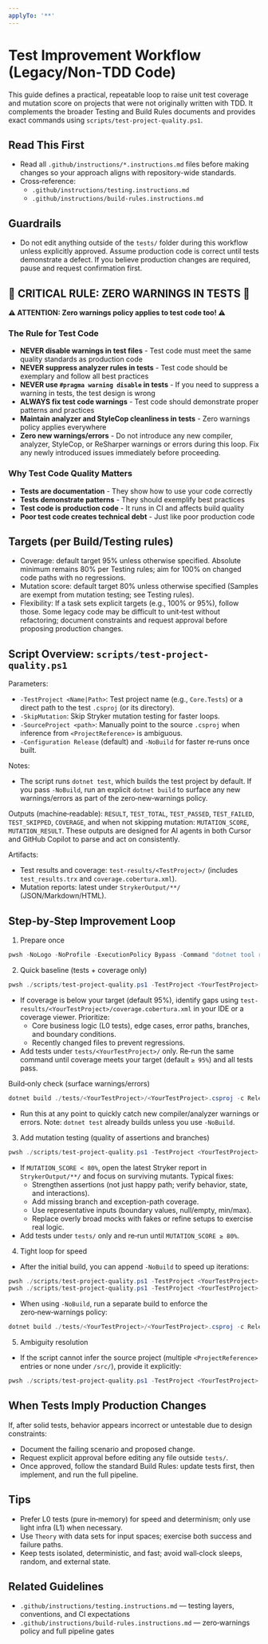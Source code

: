 ```yaml
---
applyTo: '**'
---
```


# Test Improvement Workflow (Legacy/Non‑TDD Code)

This guide defines a practical, repeatable loop to raise unit test coverage and mutation score on projects that were not originally written with TDD. It complements the broader Testing and Build Rules documents and provides exact commands using `scripts/test-project-quality.ps1`.

## Read This First

- Read all `.github/instructions/*.instructions.md` files before making changes so your approach aligns with repository-wide standards.
- Cross‑reference:
  - `.github/instructions/testing.instructions.md`
  - `.github/instructions/build-rules.instructions.md`

## Guardrails

- Do not edit anything outside of the `tests/` folder during this workflow unless explicitly approved. Assume production code is correct until tests demonstrate a defect. If you believe production changes are required, pause and request confirmation first.

## 🚨 CRITICAL RULE: ZERO WARNINGS IN TESTS 🚨

**⚠️ ATTENTION: Zero warnings policy applies to test code too! ⚠️**

### The Rule for Test Code
- **NEVER disable warnings in test files** - Test code must meet the same quality standards as production code
- **NEVER suppress analyzer rules in tests** - Test code should be exemplary and follow all best practices
- **NEVER use `#pragma warning disable` in tests** - If you need to suppress a warning in tests, the test design is wrong
- **ALWAYS fix test code warnings** - Test code should demonstrate proper patterns and practices
- **Maintain analyzer and StyleCop cleanliness in tests** - Zero warnings policy applies everywhere
- **Zero new warnings/errors** - Do not introduce any new compiler, analyzer, StyleCop, or ReSharper warnings or errors during this loop. Fix any newly introduced issues immediately before proceeding.

### Why Test Code Quality Matters
- **Tests are documentation** - They show how to use your code correctly
- **Tests demonstrate patterns** - They should exemplify best practices
- **Test code is production code** - It runs in CI and affects build quality
- **Poor test code creates technical debt** - Just like poor production code

## Targets (per Build/Testing rules)

- Coverage: default target 95% unless otherwise specified. Absolute minimum remains 80% per Testing rules; aim for 100% on changed code paths with no regressions.
- Mutation score: default target 80% unless otherwise specified (Samples are exempt from mutation testing; see Testing rules).
- Flexibility: If a task sets explicit targets (e.g., 100% or 95%), follow those. Some legacy code may be difficult to unit‑test without refactoring; document constraints and request approval before proposing production changes.

## Script Overview: `scripts/test-project-quality.ps1`

Parameters:
- `-TestProject <Name|Path>`: Test project name (e.g., `Core.Tests`) or a direct path to the test `.csproj` (or its directory).
- `-SkipMutation`: Skip Stryker mutation testing for faster loops.
- `-SourceProject <path>`: Manually point to the source `.csproj` when inference from `<ProjectReference>` is ambiguous.
- `-Configuration Release` (default) and `-NoBuild` for faster re‑runs once built.

Notes:
- The script runs `dotnet test`, which builds the test project by default. If you pass `-NoBuild`, run an explicit `dotnet build` to surface any new warnings/errors as part of the zero‑new‑warnings policy.

Outputs (machine‑readable): `RESULT`, `TEST_TOTAL`, `TEST_PASSED`, `TEST_FAILED`, `TEST_SKIPPED`, `COVERAGE`, and when not skipping mutation: `MUTATION_SCORE`, `MUTATION_RESULT`. These outputs are designed for AI agents in both Cursor and GitHub Copilot to parse and act on consistently.

Artifacts:
- Test results and coverage: `test-results/<TestProject>/` (includes `test_results.trx` and `coverage.cobertura.xml`).
- Mutation reports: latest under `StrykerOutput/**/` (JSON/Markdown/HTML).

## Step‑by‑Step Improvement Loop

1) Prepare once
```powershell
pwsh -NoLogo -NoProfile -ExecutionPolicy Bypass -Command "dotnet tool restore"
```

2) Quick baseline (tests + coverage only)
```powershell
pwsh ./scripts/test-project-quality.ps1 -TestProject <YourTestProject> -SkipMutation
```
- If coverage is below your target (default 95%), identify gaps using `test-results/<YourTestProject>/coverage.cobertura.xml` in your IDE or a coverage viewer. Prioritize:
  - Core business logic (L0 tests), edge cases, error paths, branches, and boundary conditions.
  - Recently changed files to prevent regressions.
- Add tests under `tests/<YourTestProject>/` only. Re‑run the same command until coverage meets your target (default `≥ 95%`) and all tests pass.

Build‑only check (surface warnings/errors)
```powershell
dotnet build ./tests/<YourTestProject>/<YourTestProject>.csproj -c Release -warnaserror
```
- Run this at any point to quickly catch new compiler/analyzer warnings or errors. Note: `dotnet test` already builds unless you use `-NoBuild`.

3) Add mutation testing (quality of assertions and branches)
```powershell
pwsh ./scripts/test-project-quality.ps1 -TestProject <YourTestProject>
```
- If `MUTATION_SCORE < 80%`, open the latest Stryker report in `StrykerOutput/**/` and focus on surviving mutants. Typical fixes:
  - Strengthen assertions (not just happy path; verify behavior, state, and interactions).
  - Add missing branch and exception-path coverage.
  - Use representative inputs (boundary values, null/empty, min/max).
  - Replace overly broad mocks with fakes or refine setups to exercise real logic.
- Add tests under `tests/` only and re‑run until `MUTATION_SCORE ≥ 80%`.

4) Tight loop for speed
- After the initial build, you can append `-NoBuild` to speed up iterations:
```powershell
pwsh ./scripts/test-project-quality.ps1 -TestProject <YourTestProject> -SkipMutation -NoBuild
pwsh ./scripts/test-project-quality.ps1 -TestProject <YourTestProject> -NoBuild
```
- When using `-NoBuild`, run a separate build to enforce the zero‑new‑warnings policy:
```powershell
dotnet build ./tests/<YourTestProject>/<YourTestProject>.csproj -c Release -warnaserror
```

5) Ambiguity resolution
- If the script cannot infer the source project (multiple `<ProjectReference>` entries or none under `/src/`), provide it explicitly:
```powershell
pwsh ./scripts/test-project-quality.ps1 -TestProject <YourTestProject> -SourceProject ./src/<Project>/<Project>.csproj
```

## When Tests Imply Production Changes

If, after solid tests, behavior appears incorrect or untestable due to design constraints:
- Document the failing scenario and proposed change.
- Request explicit approval before editing any file outside `tests/`.
- Once approved, follow the standard Build Rules: update tests first, then implement, and run the full pipeline.

## Tips

- Prefer L0 tests (pure in‑memory) for speed and determinism; only use light infra (L1) when necessary.
- Use `Theory` with data sets for input spaces; exercise both success and failure paths.
- Keep tests isolated, deterministic, and fast; avoid wall‑clock sleeps, random, and external state.

## Related Guidelines

- `.github/instructions/testing.instructions.md` — testing layers, conventions, and CI expectations
- `.github/instructions/build-rules.instructions.md` — zero‑warnings policy and full pipeline gates


